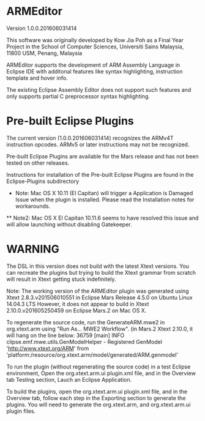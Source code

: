 # ARMEditor
Version 1.0.0.201606031414

This software was originally developed by Kow Jia Poh as a Final Year Project in the School of Computer Sciences, Universiti Sains Malaysia, 11800 USM, Penang, Malaysia

ARMEditor supports the development of ARM Assembly Language in Eclipse IDE 
with additonal features like syntax highlighting, instruction template and hover info.

The existing Eclipse Assembly Editor does not support such features and only supports partial C preprocessor syntax highlighting.

# Pre-built Eclipse Plugins
The current version (1.0.0.201606031414) recognizes the ARMv4T instruction opcodes. 
ARMv5 or later instructions may not be recognized. 

Pre-built Eclipse Plugins are available for the Mars release and has not been tested on other releases.

Instructions for installation of the Pre-built Eclipse Plugins are found in the Eclipse-Plugins subdirectory

* Note: Mac OS X 10.11 (El Capitan) will trigger a Application is Damaged Issue when the plugin is installed.
Please read the Installation notes for workarounds.

** Note2: Mac OS X El Capitan 10.11.6 seems to have resolved this issue and will allow launching without disabling Gatekeeper.

# WARNING
The DSL in this version does not build with the latest Xtext versions.
You can recreate the plugins but trying to build the Xtext grammar from scratch will result in Xtext getting stuck indefinitely.

Note:
The working version of the ARMEditor plugin was generated using Xtext 2.8.3.v201506010551 in Eclipse Mars Release 4.5.0 on Ubuntu Linux 14.04.3 LTS
However, it does not appear to build in Xtext 2.10.0.v201605250459 on Eclipse Mars.2 on Mac OS X.

To regenerate the source code, run the GenerateARM.mwe2 in org.xtext.arm using "Run As... MWE2 Workflow".
(in Mars.2 Xtext 2.10.0, it will hang on the line below:
36759 [main] INFO  clipse.emf.mwe.utils.GenModelHelper  - Registered GenModel 'http://www.xtext.org/ARM' from 'platform:/resource/org.xtext.arm/model/generated/ARM.genmodel'

To run the plugin (without regenerating the source code) in a test Eclipse environment,
Open the org.xtext.arm.ui plugin.xml file, and in the Overview tab Testing section, Lauch an Eclipse Application.

To build the plugins, open the org.xtext.arm.ui plugin.xml file, and in the Overview tab,
follow each step in the Exporting section to generate the plugins. You will need to generate the org.xtext.arm, and org.xtext.arm.ui plugin files.


